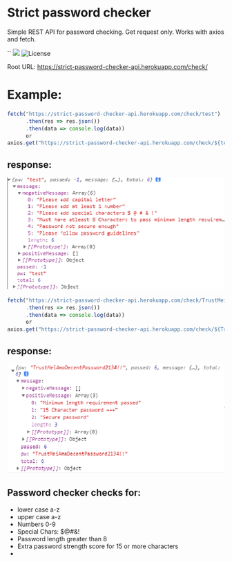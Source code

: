 # Strict password checker

Simple REST API for password checking.
Get request only. Works with axios and fetch.

``
<img src="https://img.shields.io/badge/LICENSE-mit-green"/>
![License](LICENSE)

Root URL: https://strict-password-checker-api.herokuapp.com/check/

# Example:

```javascript
fetch("https://strict-password-checker-api.herokuapp.com/check/test")
      .then(res => res.json())
      .then(data => console.log(data))
      or
axios.get("https://strict-password-checker-api.herokuapp.com/check/${test})
```

## response:
![](assets/test.png)

```javascript
fetch("https://strict-password-checker-api.herokuapp.com/check/TrustMeiAmaDecentPassword2134!!")
      .then(res => res.json())
      .then(data => console.log(data))
      or
axios.get("https://strict-password-checker-api.herokuapp.com/check/${TrustMeiAmaDecentPassword2134!!})
```

## response:
![](assets/test1.png)

## Password checker checks for:

<ul>
<li>lower case a-z</li>
<li>upper case a-z</li>
<li>Numbers 0-9</li>
<li>Special Chars: $@#&!</li>
<li>Password length greater than 8</li>
<li>Extra password strength score for 15 or more characters<li>
</ul>

